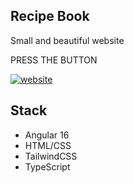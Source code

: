 
## Recipe Book

Small and beautiful website

PRESS THE BUTTON

[![website](https://img.shields.io/badge/Recipe_Book-website-000?style=for-the-badge&logo=ko-fi&logoColor=white)]([https://ng-recipe-book-13b93.firebaseapp.com/recipes](https://ng-recipe-book-524ce.web.app/recipes))

## Stack

- Angular 16
- HTML/CSS
- TailwindCSS
- TypeScript
